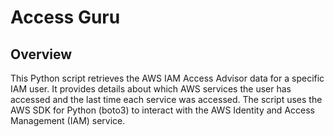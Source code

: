 # Access Guru
## Overview
This Python script retrieves the AWS IAM Access Advisor data for a specific IAM user. It provides details about which AWS services the user has accessed and the last time each service was accessed. The script uses the AWS SDK for Python (boto3) to interact with the AWS Identity and Access Management (IAM) service.
